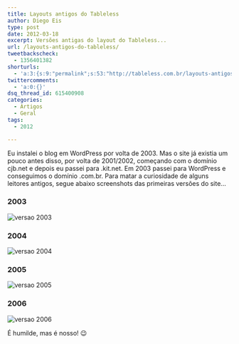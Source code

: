 ```yaml
---
title: Layouts antigos do Tableless
author: Diego Eis
type: post
date: 2012-03-18
excerpt: Versões antigas do layout do Tableless...
url: /layouts-antigos-do-tableless/
tweetbackscheck:
  - 1356401382
shorturls:
  - 'a:3:{s:9:"permalink";s:53:"http://tableless.com.br/layouts-antigos-do-tableless/";s:7:"tinyurl";s:26:"http://tinyurl.com/7ladry3";s:4:"isgd";s:19:"http://is.gd/xAJNDR";}'
twittercomments:
  - 'a:0:{}'
dsq_thread_id: 615400908
categories:
  - Artigos
  - Geral
tags:
  - 2012

---
```

Eu instalei o blog em WordPress por volta de 2003. Mas o site já existia um pouco antes disso, por volta de 2001/2002, começando com o domínio cjb.net e depois eu passei para .kit.net. Em 2003 passei para WordPress e conseguimos o domínio .com.br. Para matar a curiosidade de alguns leitores antigos, segue abaixo screenshots das primeiras versões do site&#8230;

### 2003

![versao 2003][1]

### 2004

![versao 2004][2]

### 2005

![versao 2005][3]

### 2006

![versao 2006][4]

É humilde, mas é nosso! 😉

 [1]: http://tableless.com.br/uploads/2012/03/2003.jpg
 [2]: http://tableless.com.br/uploads/2012/03/2004.png
 [3]: http://tableless.com.br/uploads/2012/03/2005.png
 [4]: http://tableless.com.br/uploads/2012/03/2006.png